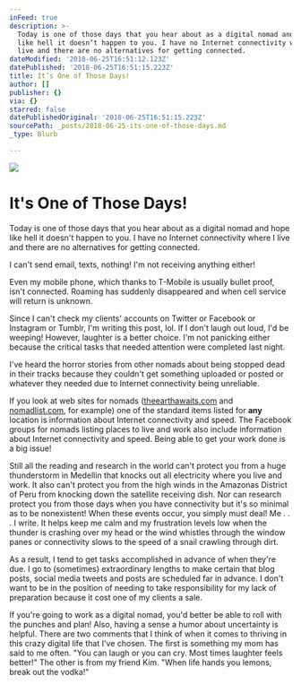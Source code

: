 ```yaml
---
inFeed: true
description: >-
  Today is one of those days that you hear about as a digital nomad and hope
  like hell it doesn’t happen to you. I have no Internet connectivity where I
  live and there are no alternatives for getting connected.
dateModified: '2018-06-25T16:51:12.123Z'
datePublished: '2018-06-25T16:51:15.223Z'
title: It’s One of Those Days!
author: []
publisher: {}
via: {}
starred: false
datePublishedOriginal: '2018-06-25T16:51:15.223Z'
sourcePath: _posts/2018-06-25-its-one-of-those-days.md
_type: Blurb

---
```

![](https://the-grid-user-content.s3-us-west-2.amazonaws.com/b5c651e0-7740-4ca5-b525-5d7abc4c143a.png)

# It's One of Those Days!

Today is one of those days that you hear about as a digital nomad and hope like hell it doesn't happen to you. I have no Internet connectivity where I live and there are no alternatives for getting connected.

I can't send email, texts, nothing! I'm not receiving anything either!

Even my mobile phone, which thanks to T-Mobile is usually bullet proof, isn't connected. Roaming has suddenly disappeared and when cell service will return is unknown.

Since I can't check my clients' accounts on Twitter or Facebook or Instagram or Tumblr, I'm writing this post, lol. If I don't laugh out loud, I'd be weeping! However, laughter is a better choice. I'm not panicking either because the critical tasks that needed attention were completed last night. 

I've heard the horror stories from other nomads about being stopped dead in their tracks because they couldn't get something uploaded or posted or whatever they needed due to Internet connectivity being unreliable.

If you look at web sites for nomads ([theearthawaits.com][0] and [nomadlist.com][1], for example) one of the standard items listed for **any** location is information about
Internet connectivity and speed. The Facebook groups for nomads listing places
to live and work also include information about Internet connectivity and speed.
Being able to get your work done is a big issue!

Still all the reading and research in the world can't
protect you from a huge thunderstorm in Medellin that knocks out all
electricity where you live and work. It also can't protect you from the high winds
in the Amazonas District of Peru from knocking down the satellite receiving
dish. Nor can research protect you from those days when you have connectivity
but it's so minimal as to be nonexistent! When these events occur, you simply
must deal! Me . . . I write. It helps keep me calm and my frustration levels
low when the thunder is crashing over my head or the wind whistles through the
window panes or connectivity slows to the speed of a snail crawling through
dirt.

As a result, I tend to get tasks accomplished in advance of
when they're due. I go to (sometimes) extraordinary lengths to make certain
that blog posts, social media tweets and posts are scheduled far in advance. I
don't want to be in the position of needing to take responsibility for my lack of
preparation because it cost one of my clients a sale.

If you're going to work as a digital nomad, you'd better be
able to roll with the punches and plan! Also, having a sense a humor about
uncertainty is helpful. There are two comments that I think of when it comes to
thriving in this crazy digital life that I've chosen. The first is something my
mom has said to me often. "You can laugh or you can cry. Most times laughter
feels better!" The other is from my friend Kim. "When life hands you lemons,
break out the vodka!"

[0]: https://www.theearthawaits.com/ "The Earth Awaits"
[1]: https://nomadlist.com/ "Nomad List"